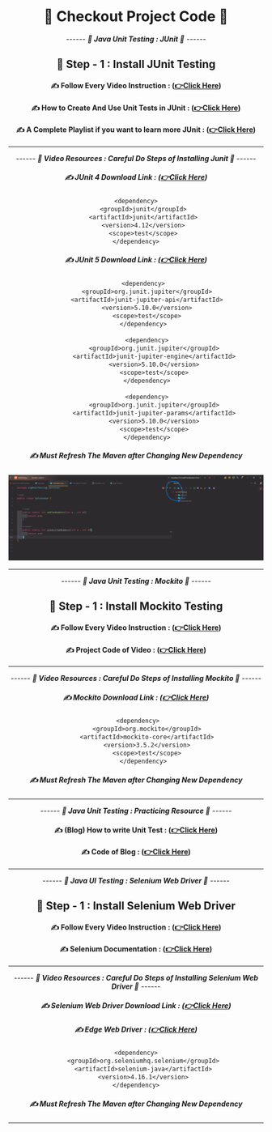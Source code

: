 <div align = "center">

# 🧐 Checkout Project Code 🧐

*------ **🧠 Java Unit Testing : JUnit  🧠** ------*

## 🌲 Step - 1 : Install JUnit Testing

#### ✍️ Follow Every Video Instruction :  **([👉Click Here](https://youtu.be/sq_pYMepfP0?si=ZNP9loi9CNaiAtvO))**


#### ✍️ How to Create And Use Unit Tests in JUnit :  **([👉Click Here](https://youtu.be/vZm0lHciFsQ?si=YN50wEfrrpJrzAo7))**

#### ✍️ A Complete Playlist if you want to learn more JUnit :  **([👉Click Here](https://youtube.com/playlist?list=PLt4nG7RVVk1iGkgOCXmG8Cs8Pjw1Hj6Y6&si=4bWOz2CUJccUaAW9))**

<hr>

*------ **🎥 Video Resources : Careful Do Steps of Installing Junit 🎥** ------*

##### ✍️ JUnit 4 Download Link :  **([👉Click Here](https://mvnrepository.com/artifact/junit/junit/4.12))**

```code
<dependency>
    <groupId>junit</groupId>
    <artifactId>junit</artifactId>
    <version>4.12</version>
    <scope>test</scope>
</dependency>
```

##### ✍️ JUnit 5 Download Link :  **([👉Click Here](https://mvnrepository.com/artifact/org.junit.jupiter/junit-jupiter-api/5.10.0))**

```code
    <dependency>
      <groupId>org.junit.jupiter</groupId>
      <artifactId>junit-jupiter-api</artifactId>
      <version>5.10.0</version>
      <scope>test</scope>
    </dependency>

      <dependency>
          <groupId>org.junit.jupiter</groupId>
          <artifactId>junit-jupiter-engine</artifactId>
          <version>5.10.0</version>
          <scope>test</scope>
      </dependency>

      <dependency>
          <groupId>org.junit.jupiter</groupId>
          <artifactId>junit-jupiter-params</artifactId>
          <version>5.10.0</version>
          <scope>test</scope>
      </dependency>
```


##### ✍️ Must Refresh The Maven after Changing New Dependency

![](./assets/mavenRefresh.png)

<hr>

</div>


<div align = "center">

*------ **🧠 Java Unit Testing : Mockito   🧠** ------*

## 🌲 Step - 1 : Install Mockito Testing

#### ✍️ Follow Every Video Instruction :  **([👉Click Here](https://youtu.be/aNCPy803rkI?si=vrzZ2F7CjKypoJZ4))**


#### ✍️ Project Code of Video :  **([👉Click Here](https://github.com/TshRahul/mockito-intro/blob/master/src/main/java/Student.java))**

<hr>

*------ **🎥 Video Resources : Careful Do Steps of Installing Mockito 🎥** ------*

##### ✍️ Mockito Download Link :  **([👉Click Here](https://mvnrepository.com/artifact/org.mockito/mockito-core/5.6.0))**

```code
 <dependency>
      <groupId>org.mockito</groupId>
      <artifactId>mockito-core</artifactId>
      <version>3.5.2</version>
      <scope>test</scope>
    </dependency>
```



##### ✍️ Must Refresh The Maven after Changing New Dependency

<hr>

</div>

<div align = "center">

*------ **🧠 Java Unit Testing : Practicing Resource   🧠** ------*


#### ✍️ (Blog) How to write Unit Test :  **([👉Click Here](https://www.freecodecamp.org/news/java-unit-testing/))**


#### ✍️ Code of Blog :  **([👉Click Here](https://github.com/KunalN25/junit-testing-tutorial/blob/master/src/test/java/MockingTests.java))**

<hr>


</div>


<div align = "center">

*------ **🧠 Java UI Testing : Selenium Web Driver 🧠** ------*

## 🌲 Step - 1 : Install Selenium Web Driver

#### ✍️ Follow Every Video Instruction :  **([👉Click Here](https://youtu.be/dbzc9UbFZt8?si=pMu5CqxxiZfIcuvv))**

#### ✍️ Selenium Documentation :  **([👉Click Here](https://github.com/Sumonta056/UI-and-Unit-Testing-in-Java/blob/main/Selenium%20Driver/Selenium%20Concepts.pdf))**

<hr>

*------ **🎥 Video Resources : Careful Do Steps of Installing Selenium Web Driver 🎥** ------*

##### ✍️ Selenium Web Driver Download Link :  **([👉Click Here](https://mvnrepository.com/artifact/org.seleniumhq.selenium/selenium-java/4.16.1))**
##### ✍️ Edge Web Driver :  **([👉Click Here](https://developer.microsoft.com/en-us/microsoft-edge/tools/webdriver/?form=MA13LH#downloads))**


```code
<dependency>
    <groupId>org.seleniumhq.selenium</groupId>
    <artifactId>selenium-java</artifactId>
    <version>4.16.1</version>
</dependency>
```



##### ✍️ Must Refresh The Maven after Changing New Dependency


<hr>

</div>
